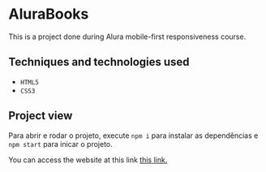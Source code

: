 # AluraBooks
This is a project done during Alura mobile-first responsiveness course.

## Techniques and technologies used

- `HTML5`
- `CSS3`

## Project view

Para abrir e rodar o projeto, execute `npm i` para instalar as dependências e `npm start` para inicar o projeto.

You can access the website at this link <a href="http://localhost:3000/">this link.</a>
